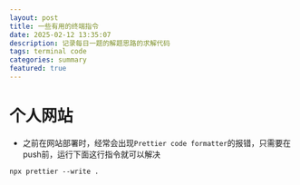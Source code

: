 ```yaml
---
layout: post
title: 一些有用的终端指令
date: 2025-02-12 13:35:07
description: 记录每日一题的解题思路的求解代码
tags: terminal code
categories: summary
featured: true
---
```


# 个人网站

- 之前在网站部署时，经常会出现`Prettier code formatter`的报错，只需要在push前，运行下面这行指令就可以解决

```shell
npx prettier --write .
```
